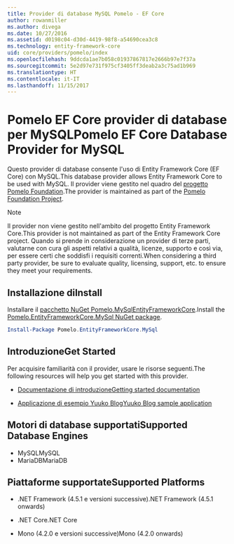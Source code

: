 ```yaml
---
title: Provider di database MySQL Pomelo - EF Core
author: rowanmiller
ms.author: divega
ms.date: 10/27/2016
ms.assetid: d0198c04-d30d-4419-98f8-a54690cea3c8
ms.technology: entity-framework-core
uid: core/providers/pomelo/index
ms.openlocfilehash: 9ddcda1ae7b058c01937867817e2666b97e7f37a
ms.sourcegitcommit: 5e2d97e731f975cf3405ff3deab2a3c75ad1b969
ms.translationtype: HT
ms.contentlocale: it-IT
ms.lasthandoff: 11/15/2017
---
```

# <a name="pomelo-ef-core-database-provider-for-mysql"></a><span data-ttu-id="44a83-102">Pomelo EF Core provider di database per MySQL</span><span class="sxs-lookup"><span data-stu-id="44a83-102">Pomelo EF Core Database Provider for MySQL</span></span>

<span data-ttu-id="44a83-103">Questo provider di database consente l'uso di Entity Framework Core (EF Core) con MySQL.</span><span class="sxs-lookup"><span data-stu-id="44a83-103">This database provider allows Entity Framework Core to be used with MySQL.</span></span> <span data-ttu-id="44a83-104">Il provider viene gestito nel quadro del [progetto Pomelo Foundation](https://github.com/PomeloFoundation/Pomelo.EntityFrameworkCore.MySql).</span><span class="sxs-lookup"><span data-stu-id="44a83-104">The provider is maintained as part of the [Pomelo Foundation Project](https://github.com/PomeloFoundation/Pomelo.EntityFrameworkCore.MySql).</span></span>

> [!NOTE]  
>
> <span data-ttu-id="44a83-105">Il provider non viene gestito nell'ambito del progetto Entity Framework Core.</span><span class="sxs-lookup"><span data-stu-id="44a83-105">This provider is not maintained as part of the Entity Framework Core project.</span></span> <span data-ttu-id="44a83-106">Quando si prende in considerazione un provider di terze parti, valutarne con cura gli aspetti relativi a qualità, licenze, supporto e così via, per essere certi che soddisfi i requisiti correnti.</span><span class="sxs-lookup"><span data-stu-id="44a83-106">When considering a third party provider, be sure to evaluate quality, licensing, support, etc. to ensure they meet your requirements.</span></span>

## <a name="install"></a><span data-ttu-id="44a83-107">Installazione di</span><span class="sxs-lookup"><span data-stu-id="44a83-107">Install</span></span>

<span data-ttu-id="44a83-108">Installare il [pacchetto NuGet Pomelo.MySqlEntityFrameworkCore](https://www.nuget.org/packages/Pomelo.EntityFrameworkCore.MySql).</span><span class="sxs-lookup"><span data-stu-id="44a83-108">Install the [Pomelo.EntityFrameworkCore.MySql NuGet package](https://www.nuget.org/packages/Pomelo.EntityFrameworkCore.MySql).</span></span>

``` powershell
Install-Package Pomelo.EntityFrameworkCore.MySql
```

## <a name="get-started"></a><span data-ttu-id="44a83-109">Introduzione</span><span class="sxs-lookup"><span data-stu-id="44a83-109">Get Started</span></span>

<span data-ttu-id="44a83-110">Per acquisire familiarità con il provider, usare le risorse seguenti.</span><span class="sxs-lookup"><span data-stu-id="44a83-110">The following resources will help you get started with this provider.</span></span>
* [<span data-ttu-id="44a83-111">Documentazione di introduzione</span><span class="sxs-lookup"><span data-stu-id="44a83-111">Getting started documentation</span></span>](https://github.com/PomeloFoundation/Pomelo.EntityFrameworkCore.MySql/blob/master/README.md#getting-started)

* [<span data-ttu-id="44a83-112">Applicazione di esempio Yuuko Blog</span><span class="sxs-lookup"><span data-stu-id="44a83-112">Yuuko Blog sample application</span></span>](https://github.com/PomeloFoundation/YuukoBlog)

## <a name="supported-database-engines"></a><span data-ttu-id="44a83-113">Motori di database supportati</span><span class="sxs-lookup"><span data-stu-id="44a83-113">Supported Database Engines</span></span>

* <span data-ttu-id="44a83-114">MySQL</span><span class="sxs-lookup"><span data-stu-id="44a83-114">MySQL</span></span>
* <span data-ttu-id="44a83-115">MariaDB</span><span class="sxs-lookup"><span data-stu-id="44a83-115">MariaDB</span></span>

## <a name="supported-platforms"></a><span data-ttu-id="44a83-116">Piattaforme supportate</span><span class="sxs-lookup"><span data-stu-id="44a83-116">Supported Platforms</span></span>

* <span data-ttu-id="44a83-117">.NET Framework (4.5.1 e versioni successive)</span><span class="sxs-lookup"><span data-stu-id="44a83-117">.NET Framework (4.5.1 onwards)</span></span>

* <span data-ttu-id="44a83-118">.NET Core</span><span class="sxs-lookup"><span data-stu-id="44a83-118">.NET Core</span></span>

* <span data-ttu-id="44a83-119">Mono (4.2.0 e versioni successive)</span><span class="sxs-lookup"><span data-stu-id="44a83-119">Mono (4.2.0 onwards)</span></span>

